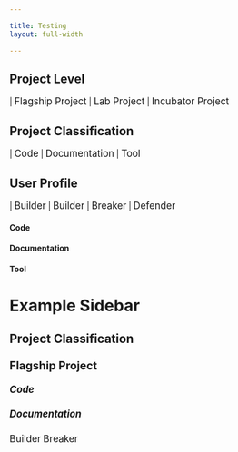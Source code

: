 ```yaml
---

title: Testing 
layout: full-width

---
```



## Project Level

<i class="fas fa-flag" style="font-size: 1.2em; color:#233e81;"></i> | <span style="font-size:1.2em">Flagship Project</span> 
<i class="fas fa-flask" style="font-size: 1.2em; color:#233e81;"></i> | <span style="font-size:1.2em">Lab Project</span> 
<i class="fas fa-lightbulb" style="font-size: 1.2em; color:#233e81;"></i> | <span style="font-size:1.2em">Incubator Project</span> 

## Project Classification 

<i class="fas fa-code" style="font-size: 1.2em; color:#233e81;"></i> | <span style="font-size:1.2em">Code</span> 
<i class="fas fa-book" style="font-size: 1.2em; color:#233e81;"></i> | <span style="font-size:1.2em">Documentation</span> 
<i class="fas fa-tools" style="font-size: 1.2em; color:#233e81;"></i> | <span style="font-size:1.2em">Tool</span> 

## User Profile

<i class="fas fa-pray" style="font-size: 1.2em; color:#233e81;"></i> | <span style="font-size:1.2em">Builder</span> 
<i class="fas fa-toolbox" style="font-size: 1.2em; color:#233e81;"></i> | <span style="font-size:1.2em">Builder</span> 
<i class="fas fa-hammer" style="font-size: 1.2em; color:#233e81;"></i> | <span style="font-size:1.2em">Breaker</span> 
<i class="fas fa-shield-alt" style="font-size: 1.2em; color:#233e81;"></i> | <span style="font-size:1.2em">Defender</span> 


#### <i class="fas fa-code" style=" color:#233e81;"></i>  Code
#### <i class="fas fa-book" style=" color:#233e81;"></i>  Documentation
#### <i class="fas fa-tools" style=" color:#233e81;"></i>  Tool

# Example Sidebar

## Project Classification
### <i class="fas fa-flag" style="font-size: 1.2em; color:#233e81;"></i>  <span style="font-size:1.2em">Flagship Project</span> 

##### <i class="fas fa-code" style="font-size: 1.2em; color:#233e81;"></i>  <span style="font-size:1.2em">Code</span>

##### <i class="fas fa-book" style="font-size: 1.2em; color:#233e81;"></i>  <span style="font-size:1.2em">Documentation</span> 

<i class="fas fa-toolbox" style="font-size: 1.2em; color:#233e81;"></i> <span style="font-size:1.2em">Builder</span> 
<i class="fas fa-hammer" style="font-size: 1.2em; color:#233e81;"></i>  <span style="font-size:1.2em">Breaker</span> 


